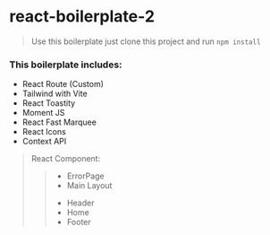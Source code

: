 # react-boilerplate-2

> Use this boilerplate just clone this project and run `npm install`

### This boilerplate includes:

* React Route (Custom)
* Tailwind with Vite
* React Toastity
* Moment JS
* React Fast Marquee
* React Icons
* Context API

> React Component:
>> - ErrorPage
>> - Main Layout
>> + Header
>> + Home
>> + Footer
